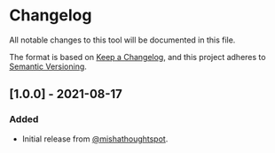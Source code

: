 # Changelog

All notable changes to this tool will be documented in this file.

The format is based on [Keep a Changelog][keep-a-changelog], and this project adheres
to [Semantic Versioning][semver].

## [1.0.0] - 2021-08-17

### Added
- Initial release from [@mishathoughtspot][contrib-misha].


[keep-a-changelog]: https://keepachangelog.com/en/1.0.0/
[semver]: https://semver.org/spec/v2.0.0.html
[contrib-misha]: https://github.com/MishaThoughtSpot
